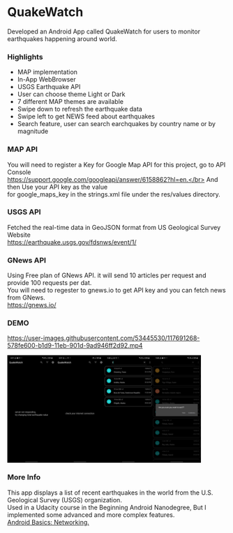 # QuakeWatch
Developed an Android App called QuakeWatch for users to monitor earthquakes happening around world.

### Highlights

* MAP implementation
* In-App WebBrowser
* USGS Earthquake API
* User can choose theme Light or Dark
* 7 different MAP themes are available
* Swipe down to refresh the earthquake data
* Swipe left to get NEWS feed about earthquakes
* Search feature, user can search earchquakes by country name or by magnitude

### MAP API 
You will need to register a Key for Google Map API for this project, go to API Console </br>
https://support.google.com/googleapi/answer/6158862?hl=en.</br> And then Use your API key as the value</br> for google_maps_key in the strings.xml file under the res/values directory.

### USGS API
Fetched the real-time data in GeoJSON format from US Geological Survey Website</br>
https://earthquake.usgs.gov/fdsnws/event/1/

### GNews API
Using Free plan of GNews API. it will send 10 articles per request and provide 100 requests per dat. </br>
You will need to regester to gnews.io to get API key and you can fetch news from GNews. </br>
https://gnews.io/ </br>

### DEMO

https://user-images.githubusercontent.com/53445530/117691268-578fe600-b1d9-11eb-901d-9ad946ff2d92.mp4

<div style="display:flex;">
<img alt="App image" src="Examples/ssdemo1.jpeg" width="22%">
<img alt="App image" src="Examples/ssdemo2.jpeg" width="22%">
<img alt="App image" src="Examples/ssdemo3.jpeg" width="22%">
<img alt="App image" src="Examples/ssdemo4.jpeg" width="22%">
</div>

### More Info
This app displays a list of recent earthquakes in the world from the U.S. Geological Survey (USGS) organization.</br>
Used in a Udacity course in the Beginning Android Nanodegree, But I implemented some advanced and more complex features. </br>
<a href="https://www.udacity.com/course/android-basics-networking--ud843?autoenroll=true#">Android Basics: Networking.</a>
